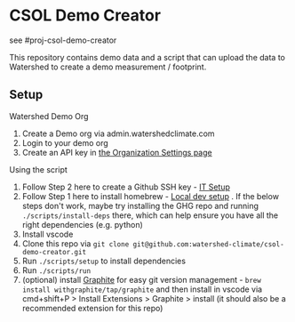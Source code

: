 # CSOL Demo Creator

see #proj-csol-demo-creator

This repository contains demo data and a script that can upload the data to Watershed to create a demo measurement / footprint. 


## Setup
Watershed Demo Org
1. Create a Demo org via admin.watershedclimate.com
1. Login to your demo org
1. Create an API key in [the Organization Settings page](https://dashboard.watershedclimate.com/settings/api)


Using the script
1. Follow Step 2 here to create a Github SSH key - [IT Setup](https://www.notion.so/watershedclimate/IT-setup-b87434ae02f64e1bbedf679665839617)
1. Follow Step 1 here to install homebrew - [Local dev setup](https://www.notion.so/watershedclimate/Local-development-environment-setup-2750bbec24854712a4398c8457b4bd87) . If the below steps don't work, maybe try installing the GHG repo and running `./scripts/install-deps` there, which can help ensure you have all the right dependencies (e.g. python)
1. Install vscode
1. Clone this repo via `git clone git@github.com:watershed-climate/csol-demo-creator.git`
1. Run `./scripts/setup` to install dependencies
1. Run `./scripts/run`
1. (optional) install [Graphite](https://graphite.dev/) for easy git version management - `brew install withgraphite/tap/graphite` and then install in vscode via cmd+shift+P > Install Extensions > Graphite > install (it should also be a recommended extension for this repo)


